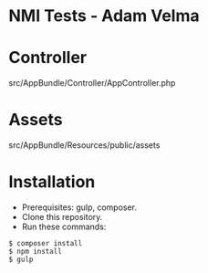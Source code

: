 NMI Tests - Adam Velma
===

Controller
==

src/AppBundle/Controller/AppController.php

Assets
==

src/AppBundle/Resources/public/assets

Installation
==

* Prerequisites: gulp, composer.
* Clone this repository.
* Run these commands:
```
$ composer install
$ npm install
$ gulp
```